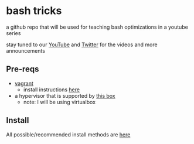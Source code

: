 # bash tricks

a github repo that will be used for teaching bash optimizations in a youtube series

stay tuned to our [YouTube](https://www.youtube.com/user/secureideas) and [Twitter](https://twitter.com/secureideas) for the videos and more announcements

## Pre-reqs

- [vagrant](https://vagrantup.com/)
  - install instructions [here](https://github.com/SamuraiWTF/samuraiwtf#vagrant)
- a hypervisor that is supported by [this box](https://app.vagrantup.com/bento/boxes/ubuntu-20.04)
  - note: I will be using virtualbox

## Install

All possible/recommended install methods are [here](/install_methods/)
